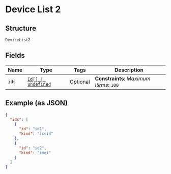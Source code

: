 
# Device List 2

## Structure

`DeviceList2`

## Fields

| Name | Type | Tags | Description |
|  --- | --- | --- | --- |
| `ids` | [`Id[] \| undefined`](../../doc/models/id.md) | Optional | **Constraints**: *Maximum Items*: `100` |

## Example (as JSON)

```json
{
  "ids": [
    {
      "id": "id1",
      "kind": "iccid"
    },
    {
      "id": "id2",
      "kind": "imei"
    }
  ]
}
```

